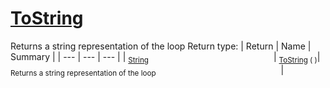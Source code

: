 # [ToString](./Loop-100663344.md)

Returns a string representation of the loop
Return type:
| Return | Name | Summary | 
| --- | --- | --- | 
| <sub>[String](https://docs.microsoft.com/en-us/dotnet/api/System.String)</sub><img width=200/>| <sub>[ToString](./Loop-100663344.md) (  )</sub>| <sub>Returns a string representation of the loop</sub><img width=200/>| <br>


